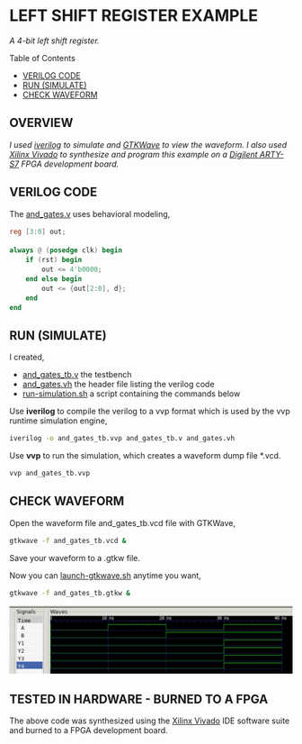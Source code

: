 # LEFT SHIFT REGISTER EXAMPLE

_A 4-bit left shift register._

Table of Contents

* [VERILOG CODE](https://github.com/JeffDeCola/my-verilog-examples/tree/master/sequential-logic/shifters/left-shift-register#verilog-code)
* [RUN (SIMULATE)](https://github.com/JeffDeCola/my-verilog-examples/tree/master/sequential-logic/shifters/left-shift-register#run-simulate)
* [CHECK WAVEFORM](https://github.com/JeffDeCola/my-verilog-examples/tree/master/sequential-logic/shifters/left-shift-register#check-waveform)

## OVERVIEW

_I used
[iverilog](https://github.com/JeffDeCola/my-cheat-sheets/tree/master/hardware/tools/simulation/iverilog-cheat-sheet)
to simulate and
[GTKWave](https://github.com/JeffDeCola/my-cheat-sheets/tree/master/hardware/tools/simulation/gtkwave-cheat-sheet)
to view the waveform. I also used
[Xilinx Vivado](https://github.com/JeffDeCola/my-cheat-sheets/tree/master/hardware/tools/synthesis/xilinx-vivado-cheat-sheet)
to synthesize and program this example on a
[Digilent ARTY-S7](https://github.com/JeffDeCola/my-cheat-sheets/tree/master/hardware/development/fpga-development-boards/digilent-arty-s7-cheat-sheet)
FPGA development board._

## VERILOG CODE

The
[and_gates.v](https://github.com/JeffDeCola/my-verilog-examples/blob/master/basic-code/combinational-logic/and_gates/and_gates.v)
uses behavioral modeling,

```verilog
reg [3:0] out;

always @ (posedge clk) begin
    if (rst) begin
        out <= 4'b0000;
    end else begin
        out <= {out[2:0], d};
    end
end
```

## RUN (SIMULATE)

I created,

* [and_gates_tb.v](https://github.com/JeffDeCola/my-verilog-examples/blob/master/basic-code/combinational-logic/and_gates/and_gates_tb.v)
the testbench
* [and_gates.vh](https://github.com/JeffDeCola/my-verilog-examples/blob/master/basic-code/combinational-logic/and_gates/and_gates.vh)
the header file listing the verilog code
* [run-simulation.sh](https://github.com/JeffDeCola/my-verilog-examples/blob/master/basic-code/combinational-logic/and_gates/run-simulation.sh)
a script containing the commands below

Use **iverilog** to compile the verilog to a vvp format
which is used by the vvp runtime simulation engine,

```bash
iverilog -o and_gates_tb.vvp and_gates_tb.v and_gates.vh
```

Use **vvp** to run the simulation, which creates a waveform dump file *.vcd.

```bash
vvp and_gates_tb.vvp
```

## CHECK WAVEFORM

Open the waveform file and_gates_tb.vcd file with GTKWave,

```bash
gtkwave -f and_gates_tb.vcd &
```

Save your waveform to a .gtkw file.

Now you can
[launch-gtkwave.sh](https://github.com/JeffDeCola/my-verilog-examples/blob/master/launch-GTKWave-script/launch-gtkwave.sh)
anytime you want,

```bash
gtkwave -f and_gates_tb.gtkw &
```

![and_gates-waveform.jpg](../../../docs/pics/and_gates-waveform.jpg)

## TESTED IN HARDWARE - BURNED TO A FPGA

The above code was synthesized using the
[Xilinx Vivado](https://github.com/JeffDeCola/my-cheat-sheets/tree/master/hardware/tools/synthesis/xilinx-vivado-cheat-sheet)
IDE software suite and burned to a FPGA development board.
